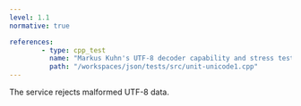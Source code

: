 ```yaml
---
level: 1.1
normative: true

references:
        - type: cpp_test
          name: "Markus Kuhn's UTF-8 decoder capability and stress test:3  Malformed sequences"
          path: "/workspaces/json/tests/src/unit-unicode1.cpp"
---
```


The service rejects malformed UTF-8 data.
